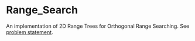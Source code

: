 # Range_Search
An implementation of 2D Range Trees for Orthogonal Range Searching. See [problem statement](a3(1).pdf).
